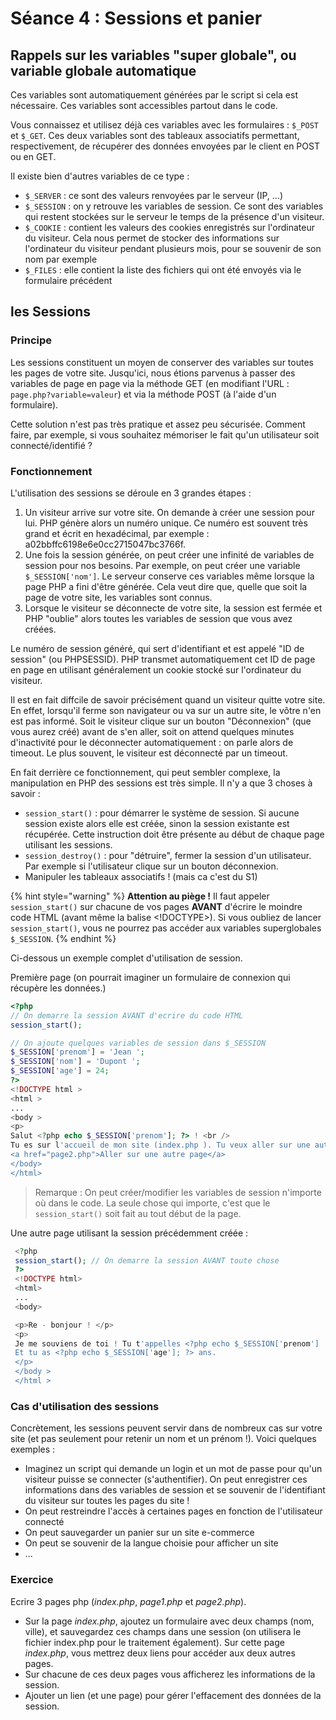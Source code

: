 # Séance 4 : Sessions et panier

## Rappels sur les variables "super globale", ou variable globale automatique

Ces variables sont automatiquement générées par le script si cela est nécessaire. Ces variables sont accessibles partout dans le code.

Vous connaissez et utilisez déjà ces variables avec les formulaires : `$_POST` et `$_GET`. Ces deux variables sont des tableaux associatifs permettant, respectivement, de récupérer des données envoyées par le client en POST ou en GET.

Il existe bien d'autres variables de ce type :

* `$_SERVER` : ce sont des valeurs renvoyées par le serveur \(IP, ...\)
* `$_SESSION` : on y retrouve les variables de session. Ce sont des variables qui restent stockées sur le serveur le temps de la présence d'un visiteur.
* `$_COOKIE` : contient les valeurs des cookies enregistrés sur l'ordinateur du visiteur. Cela nous permet de stocker des informations sur l'ordinateur du visiteur pendant plusieurs mois, pour se souvenir de son nom par exemple
* `$_FILES` : elle contient la liste des fichiers qui ont été envoyés via le formulaire précédent

## les Sessions

### Principe

Les sessions constituent un moyen de conserver des variables sur toutes les pages de votre site. Jusqu'ici, nous étions parvenus à passer des variables de page en page via la méthode GET \(en modifiant l'URL : `page.php?variable=valeur`\) et via la méthode POST \(à l'aide d'un formulaire\).

Cette solution n'est pas très pratique et assez peu sécurisée. Comment faire, par exemple, si vous souhaitez mémoriser le fait qu'un utilisateur soit connecté/identifié ?

### Fonctionnement

L'utilisation des sessions se déroule en 3 grandes étapes :

1. Un visiteur arrive sur votre site. On demande à créer une session pour lui. PHP génère alors un numéro unique. Ce numéro est souvent très grand et écrit en hexadécimal, par exemple : a02bbffc6198e6e0cc2715047bc3766f.
2. Une fois la session générée, on peut créer une infinité de variables de session pour nos besoins. Par exemple, on peut créer une variable `$_SESSION['nom']`. Le serveur conserve ces variables même lorsque la page PHP a fini d'être générée. Cela veut dire que, quelle que soit la page de votre site, les variables sont connus.
3. Lorsque le visiteur se déconnecte de votre site, la session est fermée et PHP "oublie" alors toutes les variables de session que vous avez créées.

Le numéro de session généré, qui sert d'identifiant et est appelé "ID de session" \(ou PHPSESSID\). PHP transmet automatiquement cet ID de page en page en utilisant généralement un cookie stocké sur l'ordinateur du visiteur.

Il est en fait diffcile de savoir précisément quand un visiteur quitte votre site. En effet, lorsqu'il ferme son navigateur ou va sur un autre site, le vôtre n'en est pas informé. Soit le visiteur clique sur un bouton "Déconnexion" \(que vous aurez créé\) avant de s'en aller, soit on attend quelques minutes d'inactivité pour le déconnecter automatiquement : on parle alors de timeout. Le plus souvent, le visiteur est déconnecté par un timeout.

En fait derrière ce fonctionnement, qui peut sembler complexe, la manipulation en PHP des sessions est très simple. Il n'y a que 3 choses à savoir :

* `session_start()` : pour démarrer le système de session. Si aucune session existe alors elle est créée, sinon la session existante est récupérée. Cette instruction doit être présente au début de chaque page utilisant les sessions.
* `session_destroy()` : pour "détruire", fermer la session d'un utilisateur. Par exemple si l'utilisateur clique sur un bouton déconnexion.
* Manipuler les tableaux associatifs ! \(mais ca c'est du S1\)

{% hint style="warning" %}
**Attention au piège !** Il faut appeler `session_start()` sur chacune de vos pages **AVANT** d'écrire le moindre code HTML \(avant même la balise &lt;!DOCTYPE&gt;\). Si vous oubliez de lancer `session_start()`, vous ne pourrez pas accéder aux variables superglobales `$_SESSION`.
{% endhint %}

Ci-dessous un exemple complet d'utilisation de session.

Première page \(on pourrait imaginer un formulaire de connexion qui récupère les données.\)

```php
<?php
// On demarre la session AVANT d'ecrire du code HTML
session_start();

// On ajoute quelques variables de session dans $_SESSION
$_SESSION['prenom'] = 'Jean ';
$_SESSION['nom'] = 'Dupont ';
$_SESSION['age'] = 24;
?>
<!DOCTYPE html >
<html > 
...
<body >
<p>
Salut <?php echo $_SESSION['prenom']; ?> ! <br />
Tu es sur l'accueil de mon site (index.php ). Tu veux aller sur une autre page ?</p>
<a href="page2.php">Aller sur une autre page</a>
</body>
</html>
```

> Remarque : On peut créer/modifier les variables de session n'importe où dans le code. La seule chose qui importe, c'est que le `session_start()` soit fait au tout début de la page.

Une autre page utilisant la session précédemment créée :

```php
 <?php
 session_start(); // On demarre la session AVANT toute chose
 ?>
 <!DOCTYPE html>
 <html>
 ...
 <body>

 <p>Re - bonjour ! </p>
 <p>
 Je me souviens de toi ! Tu t'appelles <?php echo $_SESSION['prenom'] .' ' . $_SESSION['nom']; ?> ! <br />
 Et tu as <?php echo $_SESSION['age']; ?> ans.
 </p>
 </body >
 </html >
```

### Cas d'utilisation des sessions

Concrètement, les sessions peuvent servir dans de nombreux cas sur votre site \(et pas seulement pour retenir un nom et un prénom !\). Voici quelques exemples :

* Imaginez un script qui demande un login et un mot de passe pour qu'un visiteur puisse se connecter \(s'authentifier\). On peut enregistrer ces informations dans des variables de session et se souvenir de l'identifiant du visiteur sur toutes les pages du site !
* On peut restreindre l'accès à certaines pages en fonction de l'utilisateur connecté
* On peut sauvegarder un panier sur un site e-commerce
* On peut se souvenir de la langue choisie pour afficher un site
* ...

### **Exercice**

Ecrire 3 pages php \(_index.php_, _page1.php_ et _page2.php_\).

* Sur la page _index.php_, ajoutez un formulaire avec deux champs \(nom, ville\), et sauvegardez ces champs dans une session \(on utilisera le fichier index.php pour le traitement également\). Sur cette page _index.php_, vous mettrez deux liens pour accéder aux deux autres pages. 
* Sur chacune de ces deux pages vous afficherez les informations de la session.
* Ajouter un lien \(et une page\) pour gérer l'effacement des données de la session.

